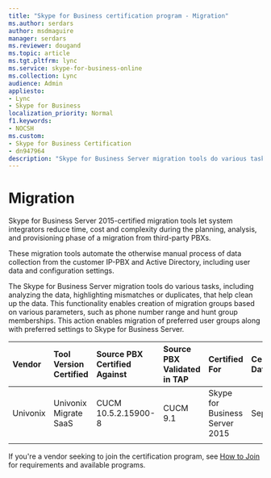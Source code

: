 ```yaml
---
title: "Skype for Business certification program - Migration"
ms.author: serdars
author: msdmaguire
manager: serdars
ms.reviewer: dougand
ms.topic: article
ms.tgt.pltfrm: lync
ms.service: skype-for-business-online
ms.collection: Lync
audience: Admin
appliesto:
- Lync
- Skype for Business 
localization_priority: Normal
f1.keywords:
- NOCSH
ms.custom:
- Skype for Business Certification
- dn947964
description: "Skype for Business Server migration tools do various tasks, including analyzing the data, highlighting mismatches or duplicates, that help clean up the data."
---
```


# Migration

Skype for Business Server 2015-certified migration tools let system integrators reduce time, cost and complexity during the planning, analysis, and provisioning phase of a migration from third-party PBXs. 

These migration tools automate the otherwise manual process of data collection from the customer IP-PBX and Active Directory, including user data and configuration settings.

The Skype for Business Server migration tools do various tasks, including analyzing the data, highlighting mismatches or duplicates, that help clean up the data. This functionality enables creation of migration groups based on various parameters, such as phone number range and hunt group memberships. This action enables migration of preferred user groups along with preferred settings to Skype for Business Server.



|Vendor  |Tool Version Certified  |Source PBX Certified Against  |Source PBX Validated in TAP  | Certified For|Certification Date | 
|:--- |:--- |:--- |:---- |:---- |:---- |
|Univonix |Univonix Migrate SaaS|CUCM 10.5.2.15900-8|CUCM 9.1|Skype for Business Server 2015 |Sept 2016 | 
| | |  |  | | | 




If you're a vendor seeking to join the certification program, see [How to Join](how-to-join.md) for requirements and available programs.

